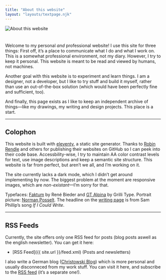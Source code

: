 ```yaml
---
title: "About this website"
layout: "layouts/textpage.njk"
---
```


<img style="max-height: 130px; margin-bottom: 1.5rem" src="/media/about-this-website.gif" alt="About this website" title="About this website">

Welcome to my personal _and_ professional website! I use this site for three things: First off, it’s a place to communicate what I do and what I work on. This is a somewhat professional environment, not my diary. However, I try to keep it personal. This website is meant to be read and viewed by humans, not machines.

Another goal with this website is to experiment and learn things. I am a designer, not a developer, but I like to try stuff and build it myself, rather than use an out-of-the-box solution (which would have been perfectly fine and sufficient, too).

And finally, this page exists as I like to keep an independent archive of things—like my drawings, my writing and design projects. This place is a start.

---

## Colophon

This website is built with <a href="https://www.11ty.dev/" target="_blank">eleventy</a>, a static site generator. Thanks to <a href="https://robinrendle.com/" target="_blank">Robin Rendle</a> and others for publishing their websites on GitHub so I can peek into their code base. Accessbility-wise, I try to maintain AA color contrast levels for text, use image descriptions and keep a semantic site structure. This website is far from perfect, but aren’t we all, and I’m working on it.

The site currently lacks a dark mode, which I didn’t get around implementing by now. The biggest problem at the moment are responsive images, which are _non-existant_—I’m sorry for that.

Typefaces: <a href="https://www.renebieder.com/fonts/neue-faktum" target="_blank">Faktum</a> by René Bieder and <a href="https://www.grillitype.com/typeface/gt-alpina" target="_blank">GT Alpina</a> by Grilli Type. Portrait picture: <a href="https://normanposselt.com/" target="_blank">Norman Posselt</a>. The headline on the <a href="/writing">writing page</a> is from Sam Phillip’s song <em>If I Could Write</em>. 

--- 

<h2 id="feeds">RSS Feeds</h2>

Currently, the site offers only one RSS feed for posts (blog posts aswell as the english newsletter). You can get it here:

- [RSS Feed]({{ site.url }}/feed.xml) (Posts and newsletters)

I also write a German blog ([Christowski Blog](https://christowski.de)) which is more personal and usually disconneced from my work stuff. You can visit it here, and subscribe to the [RSS feed](https://christowski.de/blog/feed/) (it’s a separate one!).